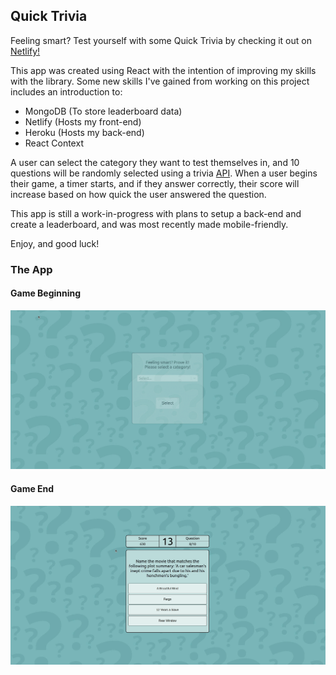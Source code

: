 ## Quick Trivia

Feeling smart? Test yourself with some Quick Trivia by checking it out on [Netlify!](https://quick-trivia-game.netlify.app/)

This app was created using React with the intention of improving my skills with the library. Some new skills I've gained from working on this project includes an introduction to:
- MongoDB (To store leaderboard data)
- Netlify (Hosts my front-end)
- Heroku (Hosts my back-end)
- React Context

A user can select the category they want to test themselves in, and 10 questions will be randomly selected using a trivia [API](https://rapidapi.com/willrfry/api/trivia8/). When a user begins their game, a timer starts, and if they answer correctly, their score will increase based on how quick the user answered the question.

This app is still a work-in-progress with plans to setup a back-end and create a leaderboard, and was most recently made mobile-friendly.

Enjoy, and good luck!

### The App

#### Game Beginning
![](./trivia1.gif)

#### Game End
![](./trivia2.gif)

